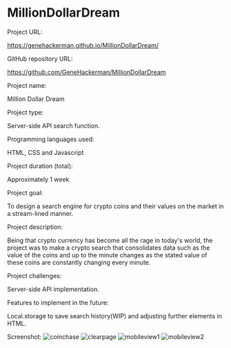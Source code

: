 # MillionDollarDream

Project URL:
   
   https://genehackerman.github.io/MillionDollarDream/

GitHub repository URL:

   https://github.com/GeneHackerman/MillionDollarDream


Project name:

  Million Dollar Dream

Project type:

   Server-side API search function.


Programming languages used:

   HTML, CSS and Javascript

Project duration (total):
   
   Approximately 1 week

Project goal:
   
   To design a search engine for crypto coins and their values on the market in a stream-lined manner. 

Project description:

   Being that crypto currency has become all the rage in today's world, the project was to make a crypto search that consolidates data such as the value of the coins and up to      the minute changes as the stated value of these coins are constantly changing every minute. 


Project challenges:

   Server-side API implementation.


Features to implement in the future:

   Local.storage to save search history(WIP) and adjusting further elements in HTML.


Screenshot:
![coinchase](https://user-images.githubusercontent.com/93616797/152447172-9bd1ef82-ae0c-4130-be45-411aec8b9761.png)
![clearpage](https://user-images.githubusercontent.com/93616797/152447195-033516b9-b374-4f13-b16b-b6831565cc89.png)
![mobileview1](https://user-images.githubusercontent.com/93616797/152688721-7d7f432b-938d-40a1-aac4-1a145a428e9e.png)
![mobileview2](https://user-images.githubusercontent.com/93616797/152688727-7aa285cb-ed29-480c-bf82-e069b1a34f80.png)


